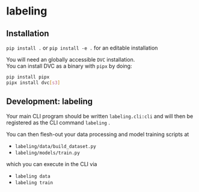 # labeling

## Installation
`pip install .`
  or
`pip install -e .` for an editable installation

You will need an globally accessible `DVC` installation.  
You can install DVC as a binary with `pipx` by doing:
```bash
pip install pipx
pipx install dvc[s3]
```

## Development: labeling
Your main CLI program should be written `labeling.cli:cli`
and will then be registered as the CLI command `labeling` .

You can then flesh-out your data processing and model training scripts at
- `labeling/data/build_dataset.py`
- `labeling/models/train.py`

which you can execute in the CLI via
- `labeling data`
- `labeling train`
